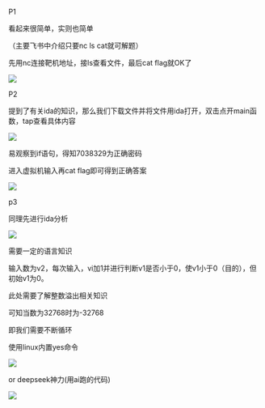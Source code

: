 P1

看起来很简单，实则也简单

（主要飞书中介绍只要nc ls cat就可解题）

先用nc连接靶机地址，接ls查看文件，最后cat flag就OK了 

![](https://cdn.nlark.com/yuque/0/2025/png/61872857/1760851083357-3d1ca429-29b1-4b59-b9a0-46806395c207.png)

P2

提到了有关ida的知识，那么我们下载文件并将文件用ida打开，双击点开main函数，tap查看具体内容

![](https://cdn.nlark.com/yuque/0/2025/png/61872857/1760851100211-60859e7c-2476-41bd-b2e9-5c40112ecf4e.png)

易观察到if语句，得知7038329为正确密码

进入虚拟机输入再cat flag即可得到正确答案

![](https://cdn.nlark.com/yuque/0/2025/png/61872857/1760851111192-987cf032-dcc5-4bee-9161-e85beef1fe09.png)

p3

同理先进行ida分析

![](https://cdn.nlark.com/yuque/0/2025/png/61872857/1760851121928-7ae3667c-2c2e-42b6-b72d-90a81268006f.png)

需要一定的语言知识

输入数为v2，每次输入，vi加1并进行判断v1是否小于0，使v1小于0（目的），但初始v1为0。

此处需要了解整数溢出相关知识

可知当数为32768时为-32768

即我们需要不断循环

使用linux内置yes命令

![](https://cdn.nlark.com/yuque/0/2025/png/61872857/1760851136177-9e0e49c5-dfd1-4dfb-b827-b3814d5c8f56.png)

or deepseek神力(用ai跑的代码)

![](https://cdn.nlark.com/yuque/0/2025/png/61872857/1760851146798-3d7331b3-108a-4db3-b713-b8e6d1d3c138.png)




